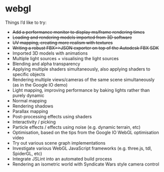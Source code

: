 webgl
=====

Things I’d like to try:

* ~~Add a performance monitor to display ms/frame rendering times~~
* ~~Loading and rendering models imported from 3D software~~
* ~~UV mapping, creating more realism with textures~~
* ~~Writing a robust FBX>>JSON exporter on top of the Autodesk FBX SDK~~
* Imported 3D models with animations
* Multiple light sources + visualising the light sources
* Blending and alpha transparency
* Applying multiple shaders simultaneously, also applying shaders to specific objects
* Rendering multiple views/cameras of the same scene simultaneously (as in the Google IO demo)
* Light mapping, improving performance by baking lights rather than purely dynamic
* Normal mapping
* Rendering shadows
* Parallax mapping
* Post-processing effects using shaders
* Interactivity / picking
* Particle effects / effects using noise (e.g. dynamic terrain, etc)
* Optimisation, based on the tips from the Google IO WebGL optimisation video
* Try out various scene graph implementations
* Investigate various WebGL JavaScript frameworks (e.g. three.js, tdl, SpiderGL, etc)
* Integrate JSLint into an automated build process
* Rendering an isometric world with Syndicate Wars style camera control